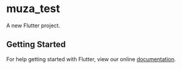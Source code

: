 # muza_test

A new Flutter project.

## Getting Started

For help getting started with Flutter, view our online
[documentation](https://flutter.io/).
